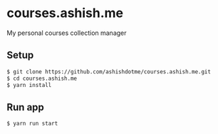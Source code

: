 # courses.ashish.me

My personal courses collection manager

## Setup

```bash
$ git clone https://github.com/ashishdotme/courses.ashish.me.git
$ cd courses.ashish.me
$ yarn install
```

## Run app

```bash
$ yarn run start
```